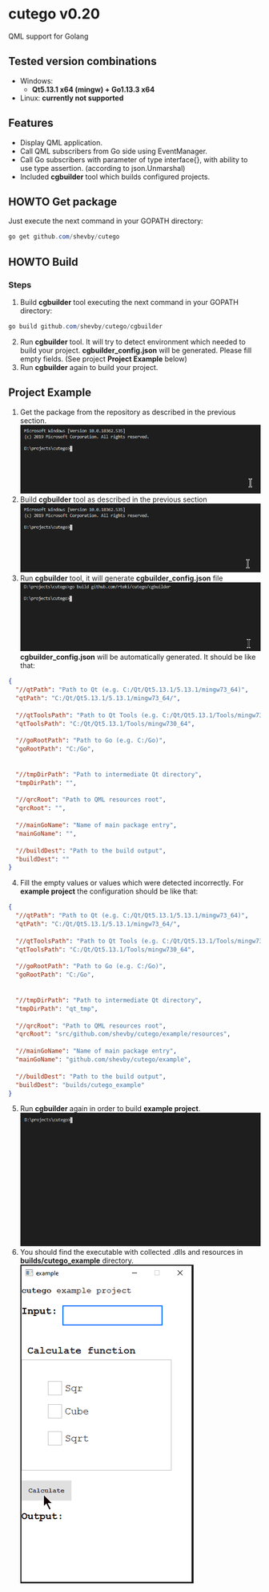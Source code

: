 # cutego v0.20
QML support for Golang
## Tested version combinations
- Windows: 
  - **Qt5.13.1 x64 (mingw) + Go1.13.3 x64**
- Linux: **currently not supported**
## Features
- Display QML application.
- Call QML subscribers from Go side using EventManager.
- Call Go subscribers with parameter of type interface{}, with ability to use type assertion. (according to json.Unmarshal)
- Included **cgbuilder** tool which builds configured projects.
## HOWTO Get package
Just execute the next command in your GOPATH directory:
```powershell
go get github.com/shevby/cutego
```
## HOWTO Build
### Steps
1. Build **cgbuilder** tool executing the next command in your GOPATH directory:
```powershell
go build github.com/shevby/cutego/cgbuilder
```
2. Run **cgbuilder** tool. It will try to detect environment which needed to build your project. **cgbuilder_config.json** will be generated. Please fill empty fields. (See project **Project Example** below)
3. Run **cgbuilder** again to build your project.
## Project Example
1. Get the package from the repository as described in the previous section.
![](.readme/go_get.gif)
2. Build **cgbuilder** tool as described in the previous section
![](.readme/go_build_cgbuilder.gif)
3. Run **cgbuilder** tool, it will generate **cgbuilder_config.json** file
![](.readme/run_cgbuilder.gif)
**cgbuilder_config.json** will be automatically generated. It should be like that:
```json
{
  "//qtPath": "Path to Qt (e.g. C:/Qt/Qt5.13.1/5.13.1/mingw73_64)",
  "qtPath": "C:/Qt/Qt5.13.1/5.13.1/mingw73_64/",

  "//qtToolsPath": "Path to Qt Tools (e.g. C:/Qt/Qt5.13.1/Tools/mingw730_64)",
  "qtToolsPath": "C:/Qt/Qt5.13.1/Tools/mingw730_64",

  "//goRootPath": "Path to Go (e.g. C:/Go)",
  "goRootPath": "C:/Go",


  "//tmpDirPath": "Path to intermediate Qt directory",
  "tmpDirPath": "",

  "//qrcRoot": "Path to QML resources root",
  "qrcRoot": "",

  "//mainGoName": "Name of main package entry",
  "mainGoName": "",

  "//buildDest": "Path to the build output",
  "buildDest": ""
}
```
4. Fill the empty values or values which were detected incorrectly. For **example project** the configuration should be like that:
```json
{
  "//qtPath": "Path to Qt (e.g. C:/Qt/Qt5.13.1/5.13.1/mingw73_64)",
  "qtPath": "C:/Qt/Qt5.13.1/5.13.1/mingw73_64/",

  "//qtToolsPath": "Path to Qt Tools (e.g. C:/Qt/Qt5.13.1/Tools/mingw730_64)",
  "qtToolsPath": "C:/Qt/Qt5.13.1/Tools/mingw730_64",

  "//goRootPath": "Path to Go (e.g. C:/Go)",
  "goRootPath": "C:/Go",


  "//tmpDirPath": "Path to intermediate Qt directory",
  "tmpDirPath": "qt_tmp",

  "//qrcRoot": "Path to QML resources root",
  "qrcRoot": "src/github.com/shevby/cutego/example/resources",

  "//mainGoName": "Name of main package entry",
  "mainGoName": "github.com/shevby/cutego/example",

  "//buildDest": "Path to the build output",
  "buildDest": "builds/cutego_example"
}
```
5. Run **cgbuilder** again in order to build **example project**.
![](.readme/build_example.gif)
6. You should find the executable with collected .dlls and resources in **builds/cutego_example** directory.
![](.readme/run_example.gif)
